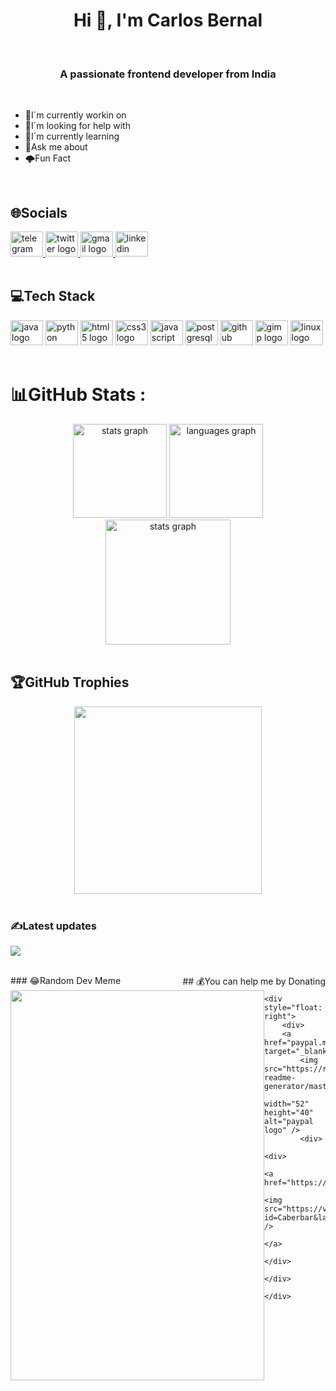 <h1 align="center">Hi 👋, I'm Carlos Bernal</h1>
<br>
<h3 align="center">A passionate frontend developer from India</h3>
<br>

- 🔭I´m currently workin on
- 🤝I´m looking for help with
- 🌱I´m currently learning
- 💬Ask me about
- 🌩️Fun Fact

<br>

## 🌐Socials
<div>
  <a href="https://t.me/Caberbar" target="_blank">
    <img src="https://raw.githubusercontent.com/maurodesouza/profile-readme-generator/master/src/assets/icons/social/telegram/default.svg" width="52"             height="40" alt="telegram logo"/>
  </a>
  <a href="https://twitter.com/CarlosBB2002" target="_blank">
    <img src="https://raw.githubusercontent.com/maurodesouza/profile-readme-generator/master/src/assets/icons/social/twitter/default.svg" width="52"             height="40" alt="twitter logo" />
  </a>
  <a href="carlos.bernal.barrionuevo@gmail.com" target="_blank">
    <img src="https://raw.githubusercontent.com/maurodesouza/profile-readme-generator/master/src/assets/icons/social/gmail/default.svg" width="52"               height="40" alt="gmail logo"/>
  </a>
  <a href="https://www.linkedin.com/in/carlos-bernal-barrionuevo-036326234/" target="_blank">
    <img src="https://raw.githubusercontent.com/maurodesouza/profile-readme-generator/master/src/assets/icons/social/linkedin/default.svg" width="52"             height="40" alt="linkedin logo"/>
  </a>
</div>

<br>

## 💻Tech Stack
<div align="left">
  <img src="https://cdn.jsdelivr.net/gh/devicons/devicon/icons/java/java-original.svg" height="40" width="52" alt="java logo"  />
  <img src="https://cdn.jsdelivr.net/gh/devicons/devicon/icons/python/python-original.svg" height="40" width="52" alt="python logo"  />
  <img src="https://cdn.jsdelivr.net/gh/devicons/devicon/icons/html5/html5-plain.svg" height="40" width="52" alt="html5 logo"  />
  <img src="https://cdn.jsdelivr.net/gh/devicons/devicon/icons/css3/css3-plain.svg" height="40" width="52" alt="css3 logo"  />
  <img src="https://cdn.jsdelivr.net/gh/devicons/devicon/icons/javascript/javascript-plain.svg" height="40" width="52" alt="javascript logo"  />
  <img src="https://cdn.jsdelivr.net/gh/devicons/devicon/icons/postgresql/postgresql-plain.svg" height="40" width="52" alt="postgresql logo"  />
  <img src="https://cdn.jsdelivr.net/gh/devicons/devicon/icons/github/github-original.svg" height="40" width="52" alt="github logo"  />
  <img src="https://cdn.jsdelivr.net/gh/devicons/devicon/icons/gimp/gimp-original.svg" height="40" width="52" alt="gimp logo"  />
  <img src="https://cdn.jsdelivr.net/gh/devicons/devicon/icons/linux/linux-original.svg" height="40" width="52" alt="linux logo"  />
</div>

<br>

# 📊GitHub Stats :
<div align="center">
  <img src="https://github-readme-stats.vercel.app/api?hide_title=false&hide_rank=false&show_icons=true&include_all_commits=true&count_private=true&disable_animations=false&theme=dracula&locale=en&hide_border=true&username=Caberbar" height="150" alt="stats graph"/>
  <img src="https://github-readme-stats.vercel.app/api/top-langs?locale=en&hide_title=false&layout=compact&card_width=320&langs_count=10&theme=dracula&hide_border=true&username=Caberbar" height="150" alt="languages graph" />
</div>
<div align="center">
  <img src="https://github-readme-streak-stats.herokuapp.com/?user=Caberbar&theme=dracula&hide_border=true" height="200" alt="stats graph"/>
</div>

<br>

## 🏆GitHub Trophies
<div align="center">
  <img src="https://github-trophies.vercel.app/?username=Caberbar&theme=dracula&no-frame=true&no-bg=false&margin-w=4)" height="300"/>
</div>

<br>

### ✍️Latest updates
![](https://quotes-github-readme.vercel.app/api?type=horizontal&theme=dracula)

<br>
   
<div>
    <h style="float: left">### 😂Random Dev Meme</h>
    <h style="float: right">## 💰You can help me by Donating</h>
    <br>
    <div>
        <img style="float: left;" src="https://media.giphy.com/media/4tRr2ULBwiIA8/giphy.gif" height="40%" width="406px">
    </div>
    
    <div style="float: right">
        <div>
        <a href="paypal.me/Caberbar" target="_blank">
            <img src="https://raw.githubusercontent.com/maurodesouza/profile-readme-generator/master/src/assets/icons/social/paypal/default.svg"
                width="52" height="40" alt="paypal logo" />
            <div>
                <div>
                    <a href="https://visitcount.itsvg.in">
                        <img src="https://visitcount.itsvg.in/api?id=Caberbar&label=Profile%20Views&icon=5&pretty=true" />
                    </a>
                </div>
            </div>
    
    </div>
</div>
